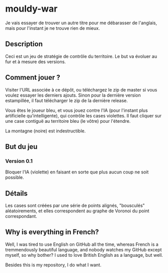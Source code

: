# mouldy-war
Je vais essayer de trouver un autre titre pour me débarasser de l'anglais, mais pour l'instant je ne trouve rien de mieux.

## Description
Ceci est un jeu de stratégie de contrôle du territoire. Le but va évoluer au fur et à mesure des versions.

## Comment jouer ?
Visiter l'URL associée à ce dépôt, ou téléchargez le zip de master si vous voulez essayer les derniers ajouts.
Sinon pour la dernière version estampillée, il faut télécharger le zip de la dernière release.

Vous êtes le joueur bleu, et vous jouez contre l'IA (pour l'instant plus artificielle qu'intelligente), qui contrôle les cases violettes. Il faut cliquer sur une case contiguë au territoire bleu (le vôtre) pour l'étendre.

La montagne (noire) est indestructible.

## But du jeu
### Version 0.1
Bloquer l'IA (violette) en faisant en sorte que plus aucun coup ne soit possible.

## Détails
Les cases sont créées par une série de points alignés, "bousculés" aléatoirements, et elles correspondent au graphe de Voronoi du point correspondant.

## Why is everything in French?
Well, I was tired to use English on GitHub all the time, whereas French is a tremmendously beautiful language, and nobody watches my GitHub except myself, so why bother? I used to love British English as a language, but well.

Besides this is my repository, I do what I want.
